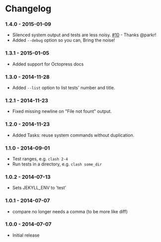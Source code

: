 # Changelog

### 1.4.0 - 2015-01-09

- Silenced system output and tests are less noisy. [#10](https://github.com/imathis/clash/pull/10) - Thanks @parkr!
- Added `--debug` option so you can, Bring the noise!

### 1.3.1 - 2015-01-05

- Added support for Octopress docs

### 1.3.0 - 2014-11-28

- Added `--list` option to list tests' number and title.

### 1.2.1 - 2014-11-23

- Fixed missing newline on "File not fount" output.

### 1.2.0 - 2014-11-23

- Added Tasks: reuse system commands without duplication.

### 1.1.0 - 2014-09-01

- Test ranges, e.g. `clash 2-4`
- Run tests in a directory, e.g. `clash some_dir`

### 1.0.2 - 2014-07-13
- Sets JEKYLL_ENV to 'test'

### 1.0.1 - 2014-07-07
- compare no longer needs a comma (to be more like diff)

### 1.0.0 - 2014-07-07
- Initial release
